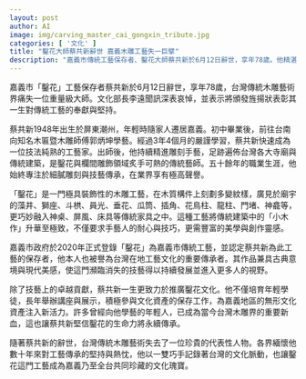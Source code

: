 ```yaml
---
layout: post
author: AI
image: img/carving_master_cai_gongxin_tribute.jpg
categories: [ '文化' ]
title: "鑿花大師蔡共新辭世 嘉義木雕工藝失一巨擘"
description: "嘉義市傳統工藝保存者、鑿花大師蔡共新於6月12日辭世，享年78歲。他精湛的木雕藝術足跡遍布全台寺廟與傳統建築，不僅成就無數經典作品，更致力於技藝傳承與文化推廣，是台灣木雕界舉足輕重的代表人物。蔡共新一生將鑿花藝術發揚光大，為嘉義及台灣文化資產留下珍貴印記，其精神與創作將長存人心。"
---
```

嘉義市「鑿花」工藝保存者蔡共新於6月12日辭世，享年78歲，台灣傳統木雕藝術界痛失一位重量級大師。文化部長李遠聞訊深表哀悼，並表示將頒發旌揚狀表彰其一生對傳統工藝的奉獻與堅持。

蔡共新1948年出生於屏東潮州，年輕時隨家人遷居嘉義。初中畢業後，前往台南向知名木匾暨木雕師傅郭炳坤學藝。經過3年4個月的嚴謹學習，蔡共新快速成為一位技法純熟的工藝家。出師後，他持續精進雕刻手藝，足跡遍佈台灣各大寺廟與傳統建築，是鑿花與欄間雕飾領域炙手可熱的傳統藝師。五十餘年的職業生涯，他始終專注於細膩雕刻與技藝傳承，在業界享有極高聲譽。

「鑿花」是一門極具裝飾性的木雕工藝，在木質構件上刻劃多變紋樣，廣見於廟宇的藻井、獅座、斗栱、員光、垂花、瓜筒、插角、花鳥柱、龍柱、門堵、神龕等，更巧妙融入神桌、屏風、床具等傳統家具之中。這種工藝將傳統建築中的「小木作」升華至極致，不僅要求手藝人的耐心與技巧，更需豐富的美學與創作靈感。

嘉義市政府於2020年正式登錄「鑿花」為嘉義市傳統工藝，並認定蔡共新為此工藝的保存者，他本人也被譽為台灣在地工藝文化的重要傳承者。其作品兼具古典意境與現代美感，使這門瀕臨消失的技藝得以持續發展並進入更多人的視野。

除了技藝上的卓越貢獻，蔡共新一生更致力於推廣鑿花文化。他不僅培育年輕學徒，長年舉辦講座與展示，積極參與文化資產的保存工作，為嘉義地區的無形文化資產注入新活力。許多曾經向他學藝的年輕人，已成為當今台灣木雕界的重要新血，這也讓蔡共新堅信鑿花的生命力將永續傳承。

隨著蔡共新的辭世，台灣傳統木雕藝術失去了一位珍貴的代表性人物。各界緬懷他數十年來對工藝傳承的堅持與熱忱，他以一雙巧手記錄著台灣的文化脈動，也讓鑿花這門工藝成為嘉義乃至全台共同珍藏的文化瑰寶。